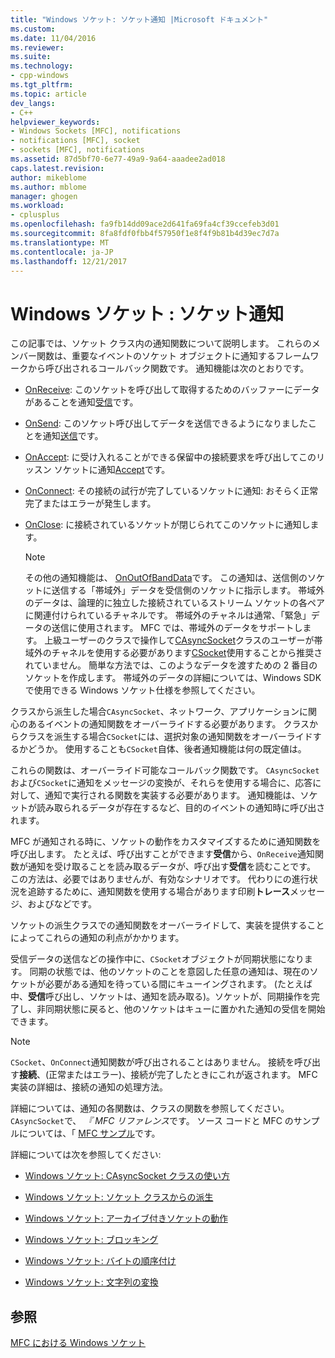 ```yaml
---
title: "Windows ソケット: ソケット通知 |Microsoft ドキュメント"
ms.custom: 
ms.date: 11/04/2016
ms.reviewer: 
ms.suite: 
ms.technology:
- cpp-windows
ms.tgt_pltfrm: 
ms.topic: article
dev_langs:
- C++
helpviewer_keywords:
- Windows Sockets [MFC], notifications
- notifications [MFC], socket
- sockets [MFC], notifications
ms.assetid: 87d5bf70-6e77-49a9-9a64-aaadee2ad018
caps.latest.revision: 
author: mikeblome
ms.author: mblome
manager: ghogen
ms.workload:
- cplusplus
ms.openlocfilehash: fa9fb14dd09ace2d641fa69fa4cf39ccefeb3d01
ms.sourcegitcommit: 8fa8fdf0fbb4f57950f1e8f4f9b81b4d39ec7d7a
ms.translationtype: MT
ms.contentlocale: ja-JP
ms.lasthandoff: 12/21/2017
---
```

# <a name="windows-sockets-socket-notifications"></a>Windows ソケット : ソケット通知
この記事では、ソケット クラス内の通知関数について説明します。 これらのメンバー関数は、重要なイベントのソケット オブジェクトに通知するフレームワークから呼び出されるコールバック関数です。 通知機能は次のとおりです。  
  
-   [OnReceive](../mfc/reference/casyncsocket-class.md#onreceive): このソケットを呼び出して取得するためのバッファーにデータがあることを通知[受信](../mfc/reference/casyncsocket-class.md#receive)です。  
  
-   [OnSend](../mfc/reference/casyncsocket-class.md#onsend): このソケット呼び出してデータを送信できるようになりましたことを通知[送信](../mfc/reference/casyncsocket-class.md#send)です。  
  
-   [OnAccept](../mfc/reference/casyncsocket-class.md#onaccept): に受け入れることができる保留中の接続要求を呼び出してこのリッスン ソケットに通知[Accept](../mfc/reference/casyncsocket-class.md#accept)です。  
  
-   [OnConnect](../mfc/reference/casyncsocket-class.md#onconnect): その接続の試行が完了しているソケットに通知: おそらく正常完了またはエラーが発生します。  
  
-   [OnClose](../mfc/reference/casyncsocket-class.md#onclose): に接続されているソケットが閉じられてこのソケットに通知します。  
  
    > [!NOTE]
    >  その他の通知機能は、 [OnOutOfBandData](../mfc/reference/casyncsocket-class.md#onoutofbanddata)です。 この通知は、送信側のソケットに送信する「帯域外」データを受信側のソケットに指示します。 帯域外のデータは、論理的に独立した接続されているストリーム ソケットの各ペアに関連付けられているチャネルです。 帯域外のチャネルは通常、「緊急」データの送信に使用されます。 MFC では、帯域外のデータをサポートします。 上級ユーザーのクラスで操作して[CAsyncSocket](../mfc/reference/casyncsocket-class.md)クラスのユーザーが帯域外のチャネルを使用する必要があります[CSocket](../mfc/reference/csocket-class.md)使用することから推奨されていません。 簡単な方法では、このようなデータを渡すための 2 番目のソケットを作成します。 帯域外のデータの詳細については、Windows SDK で使用できる Windows ソケット仕様を参照してください。  
  
 クラスから派生した場合`CAsyncSocket`、ネットワーク、アプリケーションに関心のあるイベントの通知関数をオーバーライドする必要があります。 クラスからクラスを派生する場合`CSocket`には、選択対象の通知関数をオーバーライドするかどうか。 使用することも`CSocket`自体、後者通知機能は何の既定値は。  
  
 これらの関数は、オーバーライド可能なコールバック関数です。 `CAsyncSocket`および`CSocket`に通知をメッセージの変換が、それらを使用する場合に、応答に対して、通知で実行される関数を実装する必要があります。 通知機能は、ソケットが読み取られるデータが存在するなど、目的のイベントの通知時に呼び出されます。  
  
 MFC が通知される時に、ソケットの動作をカスタマイズするために通知関数を呼び出します。 たとえば、呼び出すことができます**受信**から、`OnReceive`通知関数が通知を受け取ることを読み取るデータが、呼び出す**受信**を読むことです。 この方法は、必要ではありませんが、有効なシナリオです。 代わりにの進行状況を追跡するために、通知関数を使用する場合があります印刷**トレース**メッセージ、およびなどです。  
  
 ソケットの派生クラスでの通知関数をオーバーライドして、実装を提供することによってこれらの通知の利点がかかります。  
  
 受信データの送信などの操作中に、`CSocket`オブジェクトが同期状態になります。 同期の状態では、他のソケットのことを意図した任意の通知は、現在のソケットが必要がある通知を待っている間にキューイングされます。 (たとえば中、**受信**呼び出し、ソケットは、通知を読み取る)。ソケットが、同期操作を完了し、非同期状態に戻ると、他のソケットはキューに置かれた通知の受信を開始できます。  
  
> [!NOTE]
>  `CSocket`、`OnConnect`通知関数が呼び出されることはありません。 接続を呼び出す**接続**、(正常またはエラー)、接続が完了したときにこれが返されます。 MFC 実装の詳細は、接続の通知の処理方法。  
  
 詳細については、通知の各関数は、クラスの関数を参照してください。`CAsyncSocket`で、 *『 MFC リファレンス*です。 ソース コードと MFC のサンプルについては、「 [MFC サンプル](../visual-cpp-samples.md)です。  
  
 詳細については次を参照してください:  
  
-   [Windows ソケット: CAsyncSocket クラスの使い方](../mfc/windows-sockets-using-class-casyncsocket.md)  
  
-   [Windows ソケット: ソケット クラスからの派生](../mfc/windows-sockets-deriving-from-socket-classes.md)  
  
-   [Windows ソケット: アーカイブ付きソケットの動作](../mfc/windows-sockets-how-sockets-with-archives-work.md)  
  
-   [Windows ソケット: ブロッキング](../mfc/windows-sockets-blocking.md)  
  
-   [Windows ソケット: バイトの順序付け](../mfc/windows-sockets-byte-ordering.md)  
  
-   [Windows ソケット: 文字列の変換](../mfc/windows-sockets-converting-strings.md)  
  
## <a name="see-also"></a>参照  
 [MFC における Windows ソケット](../mfc/windows-sockets-in-mfc.md)

